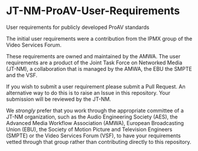 # JT-NM-ProAV-User-Requirements
User requirements for publicly developed ProAV standards

The initial user requirements were a contribution from the IPMX group of the Video Services Forum.

These requirements are owned and maintained by the AMWA.  The user requirements are a product of the Joint Task Force on Networked Media (JT-NM), a collaboration that is managed by the AMWA, the EBU the SMPTE and the VSF.

If you wish to submit a user requirement please submit a Pull Request.  An alternative way to do this is to raise an Issue in this repository.  Your submission will be reviewed by the JT-NM.  

We *strongly* prefer that you work through the appropriate committee of a JT-NM organization, such as the Audio Engineering Society (AES), the Advanced Media Workflow Association (AMWA), European Broadcasting Union (EBU), the Society of Motion Picture and Television Engineers (SMPTE) or the Video Services Forum (VSF), to have your requirements vetted through that group rather than contributing directly to this repository.
